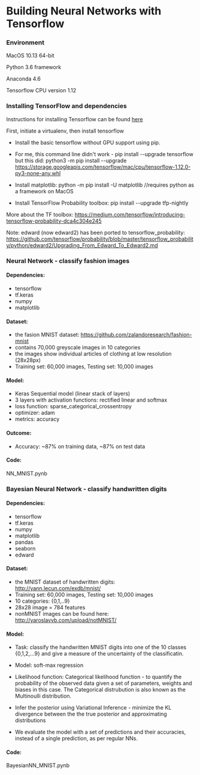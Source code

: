 # Building Neural Networks with Tensorflow 

### Environment

MacOS 10.13 64-bit

Python 3.6 framework 

Anaconda 4.6

Tensorflow CPU version 1.12

### Installing TensorFlow and dependencies

Instructions for installing Tensorflow can be found [here](https://www.tensorflow.org/install/)

First, initiate a virtualenv, then install tensorflow

- Install the basic tensorflow without GPU support using pip.

- For me, this command line didn't work - 
		pip install --upgrade tensorflow
	  but this did: python3 -m pip install --upgrade https://storage.googleapis.com/tensorflow/mac/cpu/tensorflow-1.12.0-py3-none-any.whl

- Install matplotlib: python -m pip install -U matplotlib //requires python as a framework on MacOS

- Install TensorFlow Probability toolbox:
		pip install --upgrade tfp-nightly

More about the TF toolbox: https://medium.com/tensorflow/introducing-tensorflow-probability-dca4c304e245

Note: edward (now edward2) has been ported to tensorflow_probability:
https://github.com/tensorflow/probability/blob/master/tensorflow_probability/python/edward2/Upgrading_From_Edward_To_Edward2.md

### Neural Network - classify fashion images 

#### Dependencies:
- tensorflow
- tf.keras 
- numpy
- matplotlib

#### Dataset:
- the fasion MNIST dataset: https://github.com/zalandoresearch/fashion-mnist
- contains 70,000 greyscale images in 10 categories 
- the images show individual articles of clothing at low resolution (28x28px)
- Training set: 60,000 images, Testing set: 10,000 images

#### Model: 
- Keras Sequential model (linear stack of layers)
- 3 layers with activation functions: rectified linear and softmax
- loss function: sparse_categorical_crossentropy
- optimizer: adam
- metrics: accuracy 
    
#### Outcome:
- Accuracy: ~87% on training data, ~87% on test data

#### Code:

NN_MNIST.pynb

### Bayesian Neural Network - classify handwritten digits

#### Dependencies:
- tensorflow
- tf.keras 
- numpy
- matplotlib
- pandas
- seaborn
- edward

#### Dataset:
- the MNIST dataset of handwritten digits: http://yann.lecun.com/exdb/mnist/
- Training set: 60,000 images, Testing set: 10,000 images
- 10 categories: {0,1,..9}
- 28x28 image = 784 features  
- nonMNIST images can be found here: http://yaroslavvb.com/upload/notMNIST/

#### Model:

- Task: classify the handwritten MNIST digits into one of the 10 classes {0,1,2,...9} and give a measure of the uncertainty of the classificatin. 
- Model: soft-max regression 
- Likelihood function: Categorical likelihood function - to quantify the probability of the observed data given a set of parameters, weights and biases in this case. The Categorical distrubution is also known as the Multinoulli distribution. 

- Infer the posterior using Variational Inference - minimize the KL divergence between the the true posterior and approximating distributions 

- We evaluate the model with a set of predictions and their accuracies, instead of a single prediction, as per regular NNs.

#### Code:

BayesianNN_MNIST.pynb

